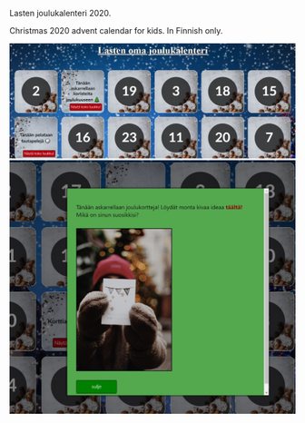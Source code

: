 Lasten joulukalenteri 2020.

Christmas 2020 advent calendar for kids. In Finnish only. 

![Christmas advent calendar, two windows open](kalenteri2.jpg)
![Christmas advent calendar, full content of one window, example](kalenteri1.jpg)